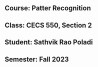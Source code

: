 ## Course: Patter Recognition
## Class: CECS 550, Section 2
## Student:  Sathvik Rao Poladi
## Semester: Fall 2023
